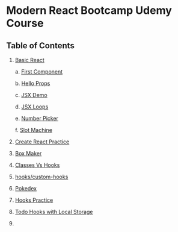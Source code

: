 # Modern React Bootcamp Udemy Course

## Table of Contents

1. [Basic React](basic-react)

   a. [First Component](basic-react/firstComponent)

   b. [Hello Props](basic-react/HelloProps)

   c. [JSX Demo](basic-react/JSXDemo)

   d. [JSX Loops](basic-react/JSXLoops)

   e. [Number Picker](basic-react/NumberPicker)

   f. [Slot Machine](basic-react/SlotMachine)

2. [Create React Practice](create-react-practice)
3. [Box Maker](box-maker)
4. [Classes Vs Hooks](classes-vs-hooks)
5. [hooks/custom-hooks](hooks/custom-hooks)
6. [Pokedex](pokedex)
7. [Hooks Practice](hooks-practice)
8. [Todo Hooks with Local Storage](todo-hooks)
9. []()